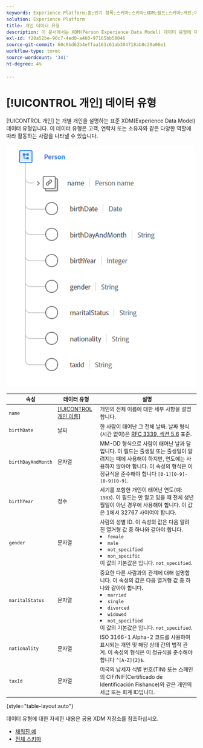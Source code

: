 ```yaml
---
keywords: Experience Platform;홈;인기 항목;스키마;스키마;XDM;필드;스키마;개인;데이터 유형;데이터 유형;데이터 유형;
solution: Experience Platform
title: 개인 데이터 유형
description: 이 문서에서는 XDM(Person Experience Data Model) 데이터 유형에 대한 개요를 제공합니다.
exl-id: f28a52be-90c7-4ed0-a460-97165bb58046
source-git-commit: 60c0bd62b4effaa161c61ab304718ab8c20a06e1
workflow-type: tm+mt
source-wordcount: '341'
ht-degree: 4%

---
```


# [!UICONTROL 개인] 데이터 유형

[!UICONTROL 개인] 는 개별 개인을 설명하는 표준 XDM(Experience Data Model) 데이터 유형입니다. 이 데이터 유형은 고객, 연락처 또는 소유자와 같은 다양한 역할에 따라 활동하는 사람을 나타낼 수 있습니다.

<img src="../images/data-types/person.PNG" width="500" /><br />

| 속성 | 데이터 유형 | 설명 |
| --- | --- | --- |
| `name` | [[!UICONTROL 개인 이름]](./person-name.md) | 개인의 전체 이름에 대한 세부 사항을 설명합니다. |
| `birthDate` | 날짜 | 한 사람이 태어난 그 전체 날짜. 날짜 형식(시간 없이)은 [RFC 3339, 섹션 5.6](https://tools.ietf.org/html/rfc3339#section-5.6) 표준. |
| `birthDayAndMonth` | 문자열 | MM-DD 형식으로 사람이 태어난 날과 달입니다. 이 필드는 출생일 또는 출생일이 알려지는 때에 사용해야 하지만, 연도에는 사용하지 않아야 합니다. 이 속성의 형식은 이 정규식을 준수해야 합니다 `[0-1][0-9]-[0-9][0-9]`. |
| `birthYear` | 정수 | 세기를 포함한 개인이 태어난 연도(예: `1983`). 이 필드는 만 알고 있을 때 전체 생년월일이 아닌 경우에 사용해야 합니다. 이 값은 1에서 32767 사이여야 합니다. |
| `gender` | 문자열 | 사람의 성별 ID. 이 속성의 값은 다음 알려진 열거형 값 중 하나와 같아야 합니다. <li> `female` </li> <li> `male` </li> <li> `not_specified` </li> <li> `non_specific` </li> 이 값의 기본값은 입니다. `not_specified`. |
| `maritalStatus` | 문자열 | 중요한 다른 사람과의 관계에 대해 설명합니다. 이 속성의 값은 다음 열거형 값 중 하나와 같아야 합니다. <li> `married` </li> <li> `single` </li> <li> `divorced` </li> <li> `widowed` </li> <li> `not_specified` </li> 이 값의 기본값은 입니다. `not_specified`. |
| `nationality` | 문자열 | ISO 3166-1 Alpha-2 코드를 사용하여 표시되는 개인 및 해당 상태 간의 법적 관계. 이 속성의 형식은 이 정규식을 준수해야 합니다 `^[A-Z]{2}$`. |
| `taxId` | 문자열 | 미국의 납세자 식별 번호(TIN) 또는 스페인의 CIF/NIF(Certificado de Identificación Fishance)와 같은 개인의 세금 또는 회계 ID입니다. |

{style=&quot;table-layout:auto&quot;}

데이터 유형에 대한 자세한 내용은 공용 XDM 저장소를 참조하십시오.

* [채워진 예](https://github.com/adobe/xdm/blob/master/components/datatypes/person/person.example.1.json)
* [전체 스키마](https://github.com/adobe/xdm/blob/master/components/datatypes/person/person.schema.json)

